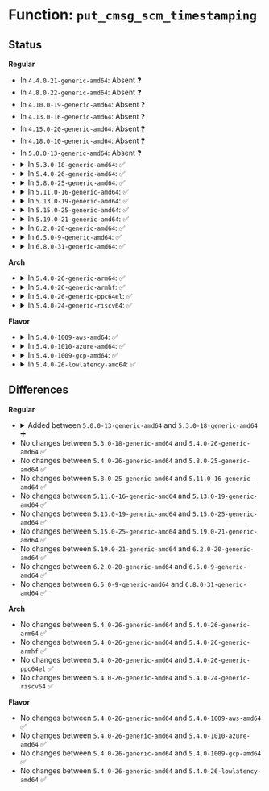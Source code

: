 # Function: <code>put_cmsg_scm_timestamping</code>

## Status
<b>Regular</b>
<ul>
<li>
In <code>4.4.0-21-generic-amd64</code>: Absent ❓
</li>
<li>
In <code>4.8.0-22-generic-amd64</code>: Absent ❓
</li>
<li>
In <code>4.10.0-19-generic-amd64</code>: Absent ❓
</li>
<li>
In <code>4.13.0-16-generic-amd64</code>: Absent ❓
</li>
<li>
In <code>4.15.0-20-generic-amd64</code>: Absent ❓
</li>
<li>
In <code>4.18.0-10-generic-amd64</code>: Absent ❓
</li>
<li>
In <code>5.0.0-13-generic-amd64</code>: Absent ❓
</li>
<li>
<details>
<summary>In <code>5.3.0-18-generic-amd64</code>: ✅</summary>

```c
void put_cmsg_scm_timestamping(struct msghdr * msg, struct scm_timestamping_internal * tss_internal)
```

```json
{
  "name": "put_cmsg_scm_timestamping",
  "collision_type": "Unique Global",
  "inline_type": "No",
  "funcs": [
    {
      "addr": 18446744071588221840,
      "name": "put_cmsg_scm_timestamping",
      "external": true,
      "loc": "net/core/scm.c:266",
      "file": "net/core/scm.c",
      "inline": "seen, unknown",
      "caller_inline": [],
      "caller_func": [
        "net/socket.c:__sock_recv_timestamp",
        "net/ipv4/tcp.c:tcp_recv_timestamp"
      ]
    }
  ],
  "symbols": [
    {
      "addr": 18446744071588221840,
      "name": "put_cmsg_scm_timestamping",
      "section": ".text",
      "bind": "STB_GLOBAL",
      "size": 121
    }
  ]
}
```
</details>
</li>
<li>
<details>
<summary>In <code>5.4.0-26-generic-amd64</code>: ✅</summary>

```c
void put_cmsg_scm_timestamping(struct msghdr * msg, struct scm_timestamping_internal * tss_internal)
```

```json
{
  "name": "put_cmsg_scm_timestamping",
  "collision_type": "Unique Global",
  "inline_type": "No",
  "funcs": [
    {
      "addr": 18446744071588426464,
      "name": "put_cmsg_scm_timestamping",
      "external": true,
      "loc": "net/core/scm.c:266",
      "file": "net/core/scm.c",
      "inline": "seen, unknown",
      "caller_inline": [],
      "caller_func": [
        "net/socket.c:__sock_recv_timestamp",
        "net/ipv4/tcp.c:tcp_recv_timestamp"
      ]
    }
  ],
  "symbols": [
    {
      "addr": 18446744071588426464,
      "name": "put_cmsg_scm_timestamping",
      "section": ".text",
      "bind": "STB_GLOBAL",
      "size": 121
    }
  ]
}
```
</details>
</li>
<li>
<details>
<summary>In <code>5.8.0-25-generic-amd64</code>: ✅</summary>

```c
void put_cmsg_scm_timestamping(struct msghdr * msg, struct scm_timestamping_internal * tss_internal)
```

```json
{
  "name": "put_cmsg_scm_timestamping",
  "collision_type": "Unique Global",
  "inline_type": "No",
  "funcs": [
    {
      "addr": 18446744071589292432,
      "name": "put_cmsg_scm_timestamping",
      "external": true,
      "loc": "net/core/scm.c:269",
      "file": "net/core/scm.c",
      "inline": "seen, unknown",
      "caller_inline": [],
      "caller_func": [
        "net/socket.c:__sock_recv_timestamp",
        "net/ipv4/tcp.c:tcp_recv_timestamp"
      ]
    }
  ],
  "symbols": [
    {
      "addr": 18446744071589292432,
      "name": "put_cmsg_scm_timestamping",
      "section": ".text",
      "bind": "STB_GLOBAL",
      "size": 119
    }
  ]
}
```
</details>
</li>
<li>
<details>
<summary>In <code>5.11.0-16-generic-amd64</code>: ✅</summary>

```c
void put_cmsg_scm_timestamping(struct msghdr * msg, struct scm_timestamping_internal * tss_internal)
```

```json
{
  "name": "put_cmsg_scm_timestamping",
  "collision_type": "Unique Global",
  "inline_type": "No",
  "funcs": [
    {
      "addr": 18446744071589291392,
      "name": "put_cmsg_scm_timestamping",
      "external": true,
      "loc": "net/core/scm.c:269",
      "file": "net/core/scm.c",
      "inline": "seen, unknown",
      "caller_inline": [],
      "caller_func": [
        "net/socket.c:__sock_recv_timestamp",
        "net/ipv4/tcp.c:tcp_recv_timestamp"
      ]
    }
  ],
  "symbols": [
    {
      "addr": 18446744071589291392,
      "name": "put_cmsg_scm_timestamping",
      "section": ".text",
      "bind": "STB_GLOBAL",
      "size": 119
    }
  ]
}
```
</details>
</li>
<li>
<details>
<summary>In <code>5.13.0-19-generic-amd64</code>: ✅</summary>

```c
void put_cmsg_scm_timestamping(struct msghdr * msg, struct scm_timestamping_internal * tss_internal)
```

```json
{
  "name": "put_cmsg_scm_timestamping",
  "collision_type": "Unique Global",
  "inline_type": "No",
  "funcs": [
    {
      "addr": 18446744071589185280,
      "name": "put_cmsg_scm_timestamping",
      "external": true,
      "loc": "net/core/scm.c:276",
      "file": "net/core/scm.c",
      "inline": "seen, unknown",
      "caller_inline": [],
      "caller_func": [
        "net/socket.c:__sock_recv_timestamp",
        "net/ipv4/tcp.c:tcp_recv_timestamp"
      ]
    }
  ],
  "symbols": [
    {
      "addr": 18446744071589185280,
      "name": "put_cmsg_scm_timestamping",
      "section": ".text",
      "bind": "STB_GLOBAL",
      "size": 119
    }
  ]
}
```
</details>
</li>
<li>
<details>
<summary>In <code>5.15.0-25-generic-amd64</code>: ✅</summary>

```c
void put_cmsg_scm_timestamping(struct msghdr * msg, struct scm_timestamping_internal * tss_internal)
```

```json
{
  "name": "put_cmsg_scm_timestamping",
  "collision_type": "Unique Global",
  "inline_type": "No",
  "funcs": [
    {
      "addr": 18446744071589906752,
      "name": "put_cmsg_scm_timestamping",
      "external": true,
      "loc": "net/core/scm.c:276",
      "file": "net/core/scm.c",
      "inline": "seen, unknown",
      "caller_inline": [],
      "caller_func": [
        "net/socket.c:__sock_recv_timestamp",
        "net/ipv4/tcp.c:tcp_recv_timestamp"
      ]
    }
  ],
  "symbols": [
    {
      "addr": 18446744071589906752,
      "name": "put_cmsg_scm_timestamping",
      "section": ".text",
      "bind": "STB_GLOBAL",
      "size": 119
    }
  ]
}
```
</details>
</li>
<li>
<details>
<summary>In <code>5.19.0-21-generic-amd64</code>: ✅</summary>

```c
void put_cmsg_scm_timestamping(struct msghdr * msg, struct scm_timestamping_internal * tss_internal)
```

```json
{
  "name": "put_cmsg_scm_timestamping",
  "collision_type": "Unique Global",
  "inline_type": "No",
  "funcs": [
    {
      "addr": 18446744071591436784,
      "name": "put_cmsg_scm_timestamping",
      "external": true,
      "loc": "net/core/scm.c:276",
      "file": "net/core/scm.c",
      "inline": "seen, unknown",
      "caller_inline": [],
      "caller_func": [
        "net/socket.c:__sock_recv_timestamp",
        "net/ipv4/tcp.c:tcp_recv_timestamp"
      ]
    }
  ],
  "symbols": [
    {
      "addr": 18446744071591436784,
      "name": "put_cmsg_scm_timestamping",
      "section": ".text",
      "bind": "STB_GLOBAL",
      "size": 141
    }
  ]
}
```
</details>
</li>
<li>
<details>
<summary>In <code>6.2.0-20-generic-amd64</code>: ✅</summary>

```c
void put_cmsg_scm_timestamping(struct msghdr * msg, struct scm_timestamping_internal * tss_internal)
```

```json
{
  "name": "put_cmsg_scm_timestamping",
  "collision_type": "Unique Global",
  "inline_type": "No",
  "funcs": [
    {
      "addr": 18446744071593203792,
      "name": "put_cmsg_scm_timestamping",
      "external": true,
      "loc": "net/core/scm.c:278",
      "file": "net/core/scm.c",
      "inline": "seen, unknown",
      "caller_inline": [],
      "caller_func": [
        "net/socket.c:__sock_recv_timestamp",
        "net/ipv4/tcp.c:tcp_recv_timestamp"
      ]
    }
  ],
  "symbols": [
    {
      "addr": 18446744071593203792,
      "name": "put_cmsg_scm_timestamping",
      "section": ".text",
      "bind": "STB_GLOBAL",
      "size": 141
    }
  ]
}
```
</details>
</li>
<li>
<details>
<summary>In <code>6.5.0-9-generic-amd64</code>: ✅</summary>

```c
void put_cmsg_scm_timestamping(struct msghdr * msg, struct scm_timestamping_internal * tss_internal)
```

```json
{
  "name": "put_cmsg_scm_timestamping",
  "collision_type": "Unique Global",
  "inline_type": "No",
  "funcs": [
    {
      "addr": 18446744071593663904,
      "name": "put_cmsg_scm_timestamping",
      "external": true,
      "loc": "net/core/scm.c:282",
      "file": "net/core/scm.c",
      "inline": "seen, unknown",
      "caller_inline": [],
      "caller_func": [
        "net/socket.c:__sock_recv_timestamp",
        "net/ipv4/tcp.c:tcp_recv_timestamp"
      ]
    }
  ],
  "symbols": [
    {
      "addr": 18446744071593663904,
      "name": "put_cmsg_scm_timestamping",
      "section": ".text",
      "bind": "STB_GLOBAL",
      "size": 141
    }
  ]
}
```
</details>
</li>
<li>
<details>
<summary>In <code>6.8.0-31-generic-amd64</code>: ✅</summary>

```c
void put_cmsg_scm_timestamping(struct msghdr * msg, struct scm_timestamping_internal * tss_internal)
```

```json
{
  "name": "put_cmsg_scm_timestamping",
  "collision_type": "Unique Global",
  "inline_type": "No",
  "funcs": [
    {
      "addr": 18446744071594441920,
      "name": "put_cmsg_scm_timestamping",
      "external": true,
      "loc": "net/core/scm.c:288",
      "file": "net/core/scm.c",
      "inline": "seen, unknown",
      "caller_inline": [],
      "caller_func": [
        "net/socket.c:__sock_recv_timestamp",
        "net/ipv4/tcp.c:tcp_recv_timestamp"
      ]
    }
  ],
  "symbols": [
    {
      "addr": 18446744071594441920,
      "name": "put_cmsg_scm_timestamping",
      "section": ".text",
      "bind": "STB_GLOBAL",
      "size": 141
    }
  ]
}
```
</details>
</li>
</ul>
<b>Arch</b>
<ul>
<li>
<details>
<summary>In <code>5.4.0-26-generic-arm64</code>: ✅</summary>

```c
void put_cmsg_scm_timestamping(struct msghdr * msg, struct scm_timestamping_internal * tss_internal)
```

```json
{
  "name": "put_cmsg_scm_timestamping",
  "collision_type": "Unique Global",
  "inline_type": "No",
  "funcs": [
    {
      "addr": 18446603336501945112,
      "name": "put_cmsg_scm_timestamping",
      "external": true,
      "loc": "net/core/scm.c:266",
      "file": "net/core/scm.c",
      "inline": "seen, unknown",
      "caller_inline": [],
      "caller_func": [
        "net/socket.c:__sock_recv_timestamp",
        "net/ipv4/tcp.c:tcp_recv_timestamp"
      ]
    }
  ],
  "symbols": [
    {
      "addr": 18446603336501945112,
      "name": "put_cmsg_scm_timestamping",
      "section": ".text",
      "bind": "STB_GLOBAL",
      "size": 132
    }
  ]
}
```
</details>
</li>
<li>
<details>
<summary>In <code>5.4.0-26-generic-armhf</code>: ✅</summary>

```c
void put_cmsg_scm_timestamping(struct msghdr * msg, struct scm_timestamping_internal * tss_internal)
```

```json
{
  "name": "put_cmsg_scm_timestamping",
  "collision_type": "Unique Global",
  "inline_type": "No",
  "funcs": [
    {
      "addr": 3234702832,
      "name": "put_cmsg_scm_timestamping",
      "external": true,
      "loc": "net/core/scm.c:266",
      "file": "net/core/scm.c",
      "inline": "seen, unknown",
      "caller_inline": [],
      "caller_func": [
        "net/socket.c:__sock_recv_timestamp",
        "net/ipv4/tcp.c:tcp_recv_timestamp"
      ]
    }
  ],
  "symbols": [
    {
      "addr": 3234702832,
      "name": "put_cmsg_scm_timestamping",
      "section": ".text",
      "bind": "STB_GLOBAL",
      "size": 152
    }
  ]
}
```
</details>
</li>
<li>
<details>
<summary>In <code>5.4.0-26-generic-ppc64el</code>: ✅</summary>

```c
void put_cmsg_scm_timestamping(struct msghdr * msg, struct scm_timestamping_internal * tss_internal)
```

```json
{
  "name": "put_cmsg_scm_timestamping",
  "collision_type": "Unique Global",
  "inline_type": "No",
  "funcs": [
    {
      "addr": 13835058055295366560,
      "name": "put_cmsg_scm_timestamping",
      "external": true,
      "loc": "net/core/scm.c:266",
      "file": "net/core/scm.c",
      "inline": "seen, unknown",
      "caller_inline": [],
      "caller_func": [
        "net/socket.c:__sock_recv_timestamp",
        "net/ipv4/tcp.c:tcp_recv_timestamp"
      ]
    }
  ],
  "symbols": [
    {
      "addr": 13835058055295366560,
      "name": "put_cmsg_scm_timestamping",
      "section": ".text",
      "bind": "STB_GLOBAL",
      "size": 156
    }
  ]
}
```
</details>
</li>
<li>
<details>
<summary>In <code>5.4.0-24-generic-riscv64</code>: ✅</summary>

```c
void put_cmsg_scm_timestamping(struct msghdr * msg, struct scm_timestamping_internal * tss_internal)
```

```json
{
  "name": "put_cmsg_scm_timestamping",
  "collision_type": "Unique Global",
  "inline_type": "No",
  "funcs": [
    {
      "addr": 18446743936278250160,
      "name": "put_cmsg_scm_timestamping",
      "external": true,
      "loc": "net/core/scm.c:266",
      "file": "net/core/scm.c",
      "inline": "seen, unknown",
      "caller_inline": [],
      "caller_func": [
        "net/socket.c:__sock_recv_timestamp",
        "net/ipv4/tcp.c:tcp_recv_timestamp"
      ]
    }
  ],
  "symbols": [
    {
      "addr": 18446743936278250160,
      "name": "put_cmsg_scm_timestamping",
      "section": ".text",
      "bind": "STB_GLOBAL",
      "size": 108
    }
  ]
}
```
</details>
</li>
</ul>
<b>Flavor</b>
<ul>
<li>
<details>
<summary>In <code>5.4.0-1009-aws-amd64</code>: ✅</summary>

```c
void put_cmsg_scm_timestamping(struct msghdr * msg, struct scm_timestamping_internal * tss_internal)
```

```json
{
  "name": "put_cmsg_scm_timestamping",
  "collision_type": "Unique Global",
  "inline_type": "No",
  "funcs": [
    {
      "addr": 18446744071588033248,
      "name": "put_cmsg_scm_timestamping",
      "external": true,
      "loc": "net/core/scm.c:266",
      "file": "net/core/scm.c",
      "inline": "seen, unknown",
      "caller_inline": [],
      "caller_func": [
        "net/socket.c:__sock_recv_timestamp",
        "net/ipv4/tcp.c:tcp_recv_timestamp"
      ]
    }
  ],
  "symbols": [
    {
      "addr": 18446744071588033248,
      "name": "put_cmsg_scm_timestamping",
      "section": ".text",
      "bind": "STB_GLOBAL",
      "size": 121
    }
  ]
}
```
</details>
</li>
<li>
<details>
<summary>In <code>5.4.0-1010-azure-amd64</code>: ✅</summary>

```c
void put_cmsg_scm_timestamping(struct msghdr * msg, struct scm_timestamping_internal * tss_internal)
```

```json
{
  "name": "put_cmsg_scm_timestamping",
  "collision_type": "Unique Global",
  "inline_type": "No",
  "funcs": [
    {
      "addr": 18446744071587746336,
      "name": "put_cmsg_scm_timestamping",
      "external": true,
      "loc": "net/core/scm.c:266",
      "file": "net/core/scm.c",
      "inline": "seen, unknown",
      "caller_inline": [],
      "caller_func": [
        "net/socket.c:__sock_recv_timestamp",
        "net/ipv4/tcp.c:tcp_recv_timestamp"
      ]
    }
  ],
  "symbols": [
    {
      "addr": 18446744071587746336,
      "name": "put_cmsg_scm_timestamping",
      "section": ".text",
      "bind": "STB_GLOBAL",
      "size": 121
    }
  ]
}
```
</details>
</li>
<li>
<details>
<summary>In <code>5.4.0-1009-gcp-amd64</code>: ✅</summary>

```c
void put_cmsg_scm_timestamping(struct msghdr * msg, struct scm_timestamping_internal * tss_internal)
```

```json
{
  "name": "put_cmsg_scm_timestamping",
  "collision_type": "Unique Global",
  "inline_type": "No",
  "funcs": [
    {
      "addr": 18446744071588365024,
      "name": "put_cmsg_scm_timestamping",
      "external": true,
      "loc": "net/core/scm.c:266",
      "file": "net/core/scm.c",
      "inline": "seen, unknown",
      "caller_inline": [],
      "caller_func": [
        "net/socket.c:__sock_recv_timestamp",
        "net/ipv4/tcp.c:tcp_recv_timestamp"
      ]
    }
  ],
  "symbols": [
    {
      "addr": 18446744071588365024,
      "name": "put_cmsg_scm_timestamping",
      "section": ".text",
      "bind": "STB_GLOBAL",
      "size": 121
    }
  ]
}
```
</details>
</li>
<li>
<details>
<summary>In <code>5.4.0-26-lowlatency-amd64</code>: ✅</summary>

```c
void put_cmsg_scm_timestamping(struct msghdr * msg, struct scm_timestamping_internal * tss_internal)
```

```json
{
  "name": "put_cmsg_scm_timestamping",
  "collision_type": "Unique Global",
  "inline_type": "No",
  "funcs": [
    {
      "addr": 18446744071588500592,
      "name": "put_cmsg_scm_timestamping",
      "external": true,
      "loc": "net/core/scm.c:266",
      "file": "net/core/scm.c",
      "inline": "seen, unknown",
      "caller_inline": [],
      "caller_func": [
        "net/socket.c:__sock_recv_timestamp",
        "net/ipv4/tcp.c:tcp_recv_timestamp"
      ]
    }
  ],
  "symbols": [
    {
      "addr": 18446744071588500592,
      "name": "put_cmsg_scm_timestamping",
      "section": ".text",
      "bind": "STB_GLOBAL",
      "size": 121
    }
  ]
}
```
</details>
</li>
</ul>

## Differences
<b>Regular</b>
<ul>
<li>
<details>
<summary>Added between <code>5.0.0-13-generic-amd64</code> and <code>5.3.0-18-generic-amd64</code> ➕</summary>

```c
void put_cmsg_scm_timestamping(struct msghdr * msg, struct scm_timestamping_internal * tss_internal)
```
</details>
</li>
<li>
No changes between <code>5.3.0-18-generic-amd64</code> and <code>5.4.0-26-generic-amd64</code> ✅
</li>
<li>
No changes between <code>5.4.0-26-generic-amd64</code> and <code>5.8.0-25-generic-amd64</code> ✅
</li>
<li>
No changes between <code>5.8.0-25-generic-amd64</code> and <code>5.11.0-16-generic-amd64</code> ✅
</li>
<li>
No changes between <code>5.11.0-16-generic-amd64</code> and <code>5.13.0-19-generic-amd64</code> ✅
</li>
<li>
No changes between <code>5.13.0-19-generic-amd64</code> and <code>5.15.0-25-generic-amd64</code> ✅
</li>
<li>
No changes between <code>5.15.0-25-generic-amd64</code> and <code>5.19.0-21-generic-amd64</code> ✅
</li>
<li>
No changes between <code>5.19.0-21-generic-amd64</code> and <code>6.2.0-20-generic-amd64</code> ✅
</li>
<li>
No changes between <code>6.2.0-20-generic-amd64</code> and <code>6.5.0-9-generic-amd64</code> ✅
</li>
<li>
No changes between <code>6.5.0-9-generic-amd64</code> and <code>6.8.0-31-generic-amd64</code> ✅
</li>
</ul>
<b>Arch</b>
<ul>
<li>
No changes between <code>5.4.0-26-generic-amd64</code> and <code>5.4.0-26-generic-arm64</code> ✅
</li>
<li>
No changes between <code>5.4.0-26-generic-amd64</code> and <code>5.4.0-26-generic-armhf</code> ✅
</li>
<li>
No changes between <code>5.4.0-26-generic-amd64</code> and <code>5.4.0-26-generic-ppc64el</code> ✅
</li>
<li>
No changes between <code>5.4.0-26-generic-amd64</code> and <code>5.4.0-24-generic-riscv64</code> ✅
</li>
</ul>
<b>Flavor</b>
<ul>
<li>
No changes between <code>5.4.0-26-generic-amd64</code> and <code>5.4.0-1009-aws-amd64</code> ✅
</li>
<li>
No changes between <code>5.4.0-26-generic-amd64</code> and <code>5.4.0-1010-azure-amd64</code> ✅
</li>
<li>
No changes between <code>5.4.0-26-generic-amd64</code> and <code>5.4.0-1009-gcp-amd64</code> ✅
</li>
<li>
No changes between <code>5.4.0-26-generic-amd64</code> and <code>5.4.0-26-lowlatency-amd64</code> ✅
</li>
</ul>
